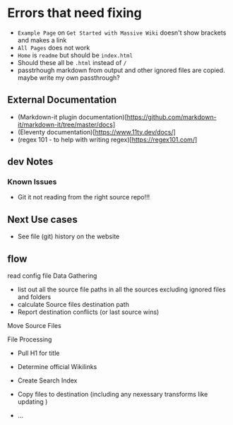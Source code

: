 # Errors that need fixing

- `Example Page` on `Get Started with Massive Wiki` doesn't show brackets and makes a link
- `All Pages` does not work
- `Home` is `readme` but should be `index.html`
- Should these all be `.html` instead of `/`
- passtrhough markdown from output and other ignored files are copied. maybe write my own passthrough?

## External Documentation

- (Markdown-it plugin documentation)[https://github.com/markdown-it/markdown-it/tree/master/docs]
- (Eleventy documentation)[https://www.11ty.dev/docs/]
- (regex 101 - to help with writing regex)[https://regex101.com/]

## dev Notes

### Known Issues

- Git it not reading from the right source repo!!!

## Next Use cases

- See file (git) history on the website

## flow

read config file
Data Gathering

- list out all the source file paths in all the sources excluding ignored files and folders
- calculate Source files destination path
- Report destination conflicts (or last source wins)

Move Source Files

File Processing

- Pull H1 for title
- Determine official Wikilinks
- Create Search Index

- Copy files to destination (including any nexessary transforms like updating )
- ...

